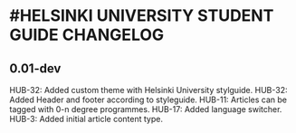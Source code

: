 #HELSINKI UNIVERSITY STUDENT GUIDE CHANGELOG
=================

## 0.01-dev
  HUB-32: Added custom theme with Helsinki University stylguide.
  HUB-32: Added Header and footer according to styleguide.
  HUB-11: Articles can be tagged with 0-n degree programmes.
  HUB-17: Added language switcher.
  HUB-3: Added initial article content type.
